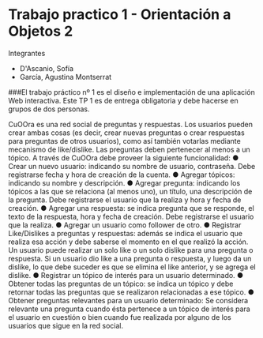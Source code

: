 # Trabajo practico 1 - Orientación a Objetos 2

Integrantes 
- D'Ascanio, Sofía
- García, Agustina Montserrat 

###El trabajo práctico nº 1 es el diseño e implementación de una aplicación Web interactiva. Este
TP 1 es de entrega obligatoria y debe hacerse en grupos de dos personas.

CuOOra es una red social de preguntas y respuestas. Los usuarios pueden crear ambas cosas (es
decir, crear nuevas preguntas o crear respuestas para preguntas de otros usuarios), como así
también votarlas mediante mecanismo de like/dislike. Las preguntas deben pertenecer al
menos a un tópico.
A través de CuOOra debe proveer la siguiente funcionalidad:
● Crear un nuevo usuario: indicando su nombre de usuario, contraseña. Debe registrarse
fecha y hora de creación de la cuenta.
● Agregar tópicos: indicando su nombre y descripción.
● Agregar pregunta: indicando los tópicos a las que se relaciona (al menos uno), un título,
una descripción de la pregunta. Debe registrarse el usuario que la realiza y hora y fecha
de creación.
● Agregar una respuesta: se indica pregunta que se responde, el texto de la respuesta,
hora y fecha de creación. Debe registrarse el usuario que la realiza.
● Agregar un usuario como follower de otro.
● Registrar Like/Dislikes a preguntas y respuestas: además se indica el usuario que realiza
esa acción y debe saberse el momento en el que realizó la acción. Un usuario puede
realizar un solo like o un solo dislike para una pregunta o respuesta. Si un usuario dio like
a una pregunta o respuesta, y luego da un dislike, lo que debe suceder es que se elimina
el like anterior, y se agrega el dislike.
● Registrar un tópico de interés para un usuario determinado.
● Obtener todas las preguntas de un tópico: se indica un tópico y debe retornar todas las
preguntas que se realizaron relacionadas a ese tópico.
● Obtener preguntas relevantes para un usuario determinado: Se considera relevante
una pregunta cuando ésta pertenece a un tópico de interés para el usuario en cuestión o
bien cuando fue realizada por alguno de los usuarios que sigue en la red social.
